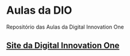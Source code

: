 # Aulas da DIO
Repositório das Aulas da Digital Innovation One


## [Site da Digital Innovation One ](https://digitalinnovation.one/?gclid=CjwKCAjw2vOLBhBPEiwAjEeK9gugXhCkteUJwXApBPt-jEhKDcuLhlPfokVkT1WJNEUo2S3WliFHxxoCT2QQAvD_BwE)
